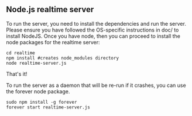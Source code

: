 ## Node.js realtime server

To run the server, you need to install the dependencies and run the server.
Please ensure you have followed the OS-specific instructions in doc/ to
install NodeJS. Once you have node, then you can proceed to install the
node packages for the realtime server:

    cd realtime
    npm install #creates node_modules directory
    node realtime-server.js

That's it!

To run the server as a daemon that will be re-run if it crashes, you can
use the forever node package.

    sudo npm install -g forever
    forever start realtime-server.js
